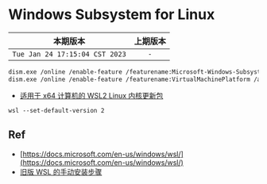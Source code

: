 # Windows Subsystem for Linux

|本期版本|上期版本
|:---:|:---:
`Tue Jan 24 17:15:04 CST 2023` | `-`


```bash
dism.exe /online /enable-feature /featurename:Microsoft-Windows-Subsystem-Linux /all /norestart
dism.exe /online /enable-feature /featurename:VirtualMachinePlatform /all /norestart
```

* [适用于 x64 计算机的 WSL2 Linux 内核更新包](https://wslstorestorage.blob.core.windows.net/wslblob/wsl_update_x64.msi)

```
wsl --set-default-version 2
```

## Ref

* [https://docs.microsoft.com/en-us/windows/wsl/](https://docs.microsoft.com/en-us/windows/wsl/)
* [旧版 WSL 的手动安装步骤](https://learn.microsoft.com/zh-cn/windows/wsl/install-manual)